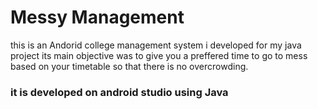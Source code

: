  # Messy Management
  this is an Andorid college management system i developed for my java project
  its main objective was to give you a preffered time to go to mess based on your timetable so that there is no overcrowding.
 ### it is developed on android studio using Java
